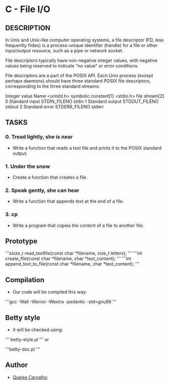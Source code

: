 # **C - File I/O**

## **DESCRIPTION**

In Unix and Unix-like computer operating systems, a file descriptor (FD, less frequently fildes) is a process-unique identifier (handle) for a file or other input/output resource, such as a pipe or network socket.

File descriptors typically have non-negative integer values, with negative values being reserved to indicate "no value" or error conditions.

File descriptors are a part of the POSIX API. Each Unix process (except perhaps daemons) should have three standard POSIX file descriptors, corresponding to the three standard streams:

Integer value	Name	<unistd.h> symbolic constant[1]	<stdio.h> file stream[2]
0	Standard input	STDIN_FILENO	stdin
1	Standard output	STDOUT_FILENO	stdout
2	Standard error	STDERR_FILENO	stderr

## **TASKS**

### 0. Tread lightly, she is near

* Write a function that reads a text file and prints it to the POSIX standard output.

### 1. Under the snow

* Create a function that creates a file.

### 2. Speak gently, she can hear

* Write a function that appends text at the end of a file.

### 3. cp

* Write a program that copies the content of a file to another file.

## **Prototype**

'''ssize_t read_textfile(const char *filename, size_t letters);							'''
'''int create_file(const char *filename, char *text_content);							'''	'''int append_text_to_file(const char *filename, char *text_content);						'''	

## **Compilation**

* Our code will be compiled this way:

'''gcc -Wall -Werror -Wextra -pedantic -std=gnu89								'''

## **Betty style**

* It will be checked using:

''' betty-style.pl												'''	or

'''betty-doc.pl													'''

## **Author**

* [Queise Carvalho](https://github.com/Qcarvalhooliveira)


